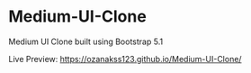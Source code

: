 # Medium-UI-Clone

Medium UI Clone built using Bootstrap 5.1 

Live Preview: https://ozanakss123.github.io/Medium-UI-Clone/
